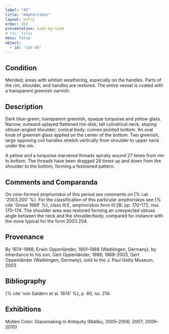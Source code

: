 ```yaml
---
label: "45"
title: "Amphoriskos"
layout: entry
order: 262
presentation: side-by-side
# toc: false
menu: false
object:
  - id: "cat-45"
---
```


## Condition

Mended; areas with whitish weathering, especially on the handles. Parts of the rim, shoulder, and handles are restored. The entire vessel is coated with a transparent greenish varnish.

## Description

Dark blue-green, transparent greenish, opaque turquoise and yellow glass. Narrow, outward-splayed flattened rim-disk; tall cylindrical neck; sloping obtuse-angled shoulder; conical body; convex pointed bottom. An oval knob of greenish glass applied on the center of the bottom. Two greenish, large opposing coil handles stretch vertically from shoulder to upper neck under the rim.

A yellow and a turquoise marvered threads spirally wound 27 times from rim to bottom. The threads have been dragged 26 times up and down from the shoulder to the bottom, forming a festooned pattern.

## Comments and Comparanda

On core-formed amphoriskoi of this period see comments on {% cat '2003.200' %}. For the classification of this particular amphoriskos see {% cite 'Grose 1989' %}, class III:E, amphoriskos form III:2B: pp. 170–172, nos. 170–174. The shoulder area was restored forming an unexpected obtuse angle between the neck and the shoulder/body, compared for instance with the more typical for the form 2003.204.

## Provenance

By 1974–1988, Erwin Oppenländer, 1901–1988 (Waiblingen, Germany), by inheritance to his son, Gert Oppenländer, 1988; 1988–2003, Gert Oppenländer (Waiblingen, Germany), sold to the J. Paul Getty Museum, 2003

## Bibliography

{% cite 'von Saldern et al. 1974' %}, p. 80, no. 214.

## Exhibitions

Molten Color: Glassmaking in Antiquity (Malibu, 2005–2006; 2007; 2009–2010)